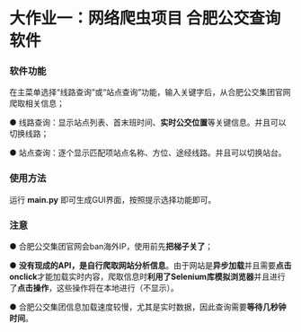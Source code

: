 # 大作业一：网络爬虫项目 合肥公交查询软件

### 软件功能

  在主菜单选择“线路查询”或“站点查询”功能，输入关键字后，从合肥公交集团官网爬取相关信息；
  
  ● 线路查询：显示站点列表、首末班时间、**实时公交位置**等关键信息。并且可以切换线路；
  
  ● 站点查询：逐个显示匹配项站点名称、方位、途经线路。并且可以切换站台。
    
### 使用方法

  运行 **main.py** 即可生成GUI界面，按照提示选择功能即可。

### 注意

  ● 合肥公交集团官网会ban海外IP，使用前先**把梯子关了**；
  
  ● **没有现成的API，是自行爬取网站分析信息**。由于网站是**异步加载**并且需要**点击onclick**才能加载实时内容，爬取信息时**利用了Selenium库模拟浏览器**并且进行了**点击操作**，这些操作将在本地进行（不显示）。
  
  ● 合肥公交集团信息加载速度较慢，尤其是实时数据，因此查询需要**等待几秒钟时间**。
